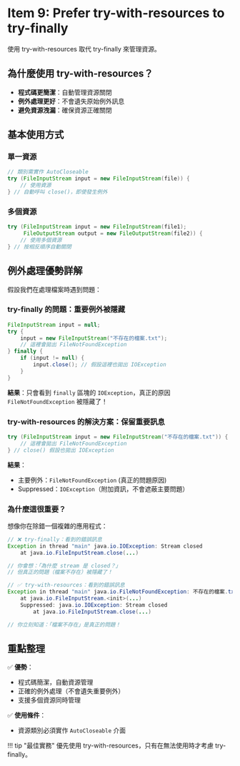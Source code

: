 # Item 9: Prefer try-with-resources to try-finally

使用 try-with-resources 取代 try-finally 來管理資源。

## 為什麼使用 try-with-resources？

- **程式碼更簡潔**：自動管理資源關閉
- **例外處理更好**：不會遺失原始例外訊息
- **避免資源洩漏**：確保資源正確關閉

## 基本使用方式

### 單一資源

```java
// 類別需實作 AutoCloseable
try (FileInputStream input = new FileInputStream(file)) {
    // 使用資源
} // 自動呼叫 close()，即使發生例外
```

### 多個資源

```java
try (FileInputStream input = new FileInputStream(file1);
     FileOutputStream output = new FileOutputStream(file2)) {
    // 使用多個資源
} // 按相反順序自動關閉
```

## 例外處理優勢詳解

假設我們在處理檔案時遇到問題：

### try-finally 的問題：重要例外被隱藏

```java
FileInputStream input = null;
try {
    input = new FileInputStream("不存在的檔案.txt");
    // 這裡會拋出 FileNotFoundException
} finally {
    if (input != null) {
        input.close(); // 假設這裡也拋出 IOException
    }
}
```

**結果**：只會看到 `finally` 區塊的 `IOException`，真正的原因 `FileNotFoundException` 被隱藏了！

### try-with-resources 的解決方案：保留重要訊息

```java
try (FileInputStream input = new FileInputStream("不存在的檔案.txt")) {
    // 這裡會拋出 FileNotFoundException
} // close() 假設也拋出 IOException
```

**結果**：

- 主要例外：`FileNotFoundException` (真正的問題原因)
- Suppressed：`IOException`（附加資訊，不會遮蔽主要問題）

### 為什麼這很重要？

想像你在除錯一個複雜的應用程式：

```java
// ❌ try-finally：看到的錯誤訊息
Exception in thread "main" java.io.IOException: Stream closed
    at java.io.FileInputStream.close(...)

// 你會想：「為什麼 stream 是 closed？」
// 但真正的問題（檔案不存在）被隱藏了！
```

```java
// ✅ try-with-resources：看到的錯誤訊息
Exception in thread "main" java.io.FileNotFoundException: 不存在的檔案.txt
    at java.io.FileInputStream.<init>(...)
    Suppressed: java.io.IOException: Stream closed
        at java.io.FileInputStream.close(...)

// 你立刻知道：「檔案不存在」是真正的問題！
```

## 重點整理

✅ **優勢**：

- 程式碼簡潔，自動資源管理
- 正確的例外處理（不會遺失重要例外）
- 支援多個資源同時管理

✅ **使用條件**：

- 資源類別必須實作 `AutoCloseable` 介面

!!! tip "最佳實務"
    優先使用 try-with-resources，只有在無法使用時才考慮 try-finally。
